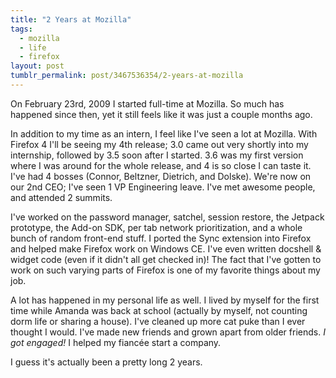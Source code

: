 ```yaml
---
title: "2 Years at Mozilla"
tags:
  - mozilla
  - life
  - firefox
layout: post
tumblr_permalink: post/3467536354/2-years-at-mozilla
---
```


On February 23rd, 2009 I started full-time at Mozilla. So much has happened since then, yet it still feels like it was just a couple months ago.

In addition to my time as an intern, I feel like I've seen a lot at Mozilla. With Firefox 4 I'll be seeing my 4th release; 3.0 came out very shortly into my internship, followed by 3.5 soon after I started. 3.6 was my first version where I was around for the whole release, and 4 is so close I can taste it. I've had 4 bosses (Connor, Beltzner, Dietrich, and Dolske). We're now on our 2nd CEO; I've seen 1 VP Engineering leave. I've met awesome people, and attended 2 summits.

I've worked on the password manager, satchel, session restore, the Jetpack prototype, the Add-on SDK, per tab network prioritization, and a whole bunch of random front-end stuff. I ported the Sync extension into Firefox and helped make Firefox work on Windows CE. I've even written docshell & widget code (even if it didn't all get checked in)! The fact that I've gotten to work on such varying parts of Firefox is one of my favorite things about my job.

A lot has happened in my personal life as well. I lived by myself for the first time while Amanda was back at school (actually by myself, not counting dorm life or sharing a house). I've cleaned up more cat puke than I ever thought I would. I've made new friends and grown apart from older friends. _I got engaged!_ I helped my fiancée start a company.

I guess it's actually been a pretty long 2 years.
